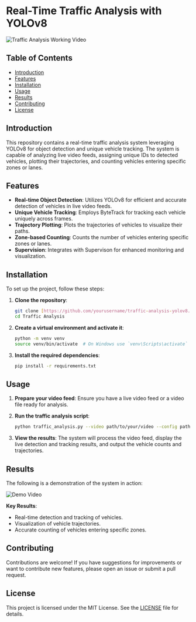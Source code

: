 # Real-Time Traffic Analysis with YOLOv8

![Traffic Analysis Working Video](https://drive.google.com/file/d/1s0nyyijHFbfrtuI2fHo9CvxHWwAUX5nm/view?usp=sharing)

## Table of Contents

- [Introduction](#introduction)
- [Features](#features)
- [Installation](#installation)
- [Usage](#usage)
- [Results](#results)
- [Contributing](#contributing)
- [License](#license)

## Introduction

This repository contains a real-time traffic analysis system leveraging YOLOv8 for object detection and unique vehicle tracking. The system is capable of analyzing live video feeds, assigning unique IDs to detected vehicles, plotting their trajectories, and counting vehicles entering specific zones or lanes.

## Features

- **Real-time Object Detection**: Utilizes YOLOv8 for efficient and accurate detection of vehicles in live video feeds.
- **Unique Vehicle Tracking**: Employs ByteTrack for tracking each vehicle uniquely across frames.
- **Trajectory Plotting**: Plots the trajectories of vehicles to visualize their paths.
- **Zone-based Counting**: Counts the number of vehicles entering specific zones or lanes.
- **Supervision**: Integrates with Supervison for enhanced monitoring and visualization.

## Installation

To set up the project, follow these steps:

1. **Clone the repository**:
    ```bash
    git clone [https://github.com/yourusername/traffic-analysis-yolov8.git](https://github.com/Surajpatra700/Traffic_Analysis.git)
    cd Traffic Analysis
    ```

2. **Create a virtual environment and activate it**:
    ```bash
    python -m venv venv
    source venv/bin/activate  # On Windows use `venv\Scripts\activate`
    ```

3. **Install the required dependencies**:
    ```bash
    pip install -r requirements.txt
    ```

## Usage

1. **Prepare your video feed**: Ensure you have a live video feed or a video file ready for analysis.

2. **Run the traffic analysis script**:
    ```bash
    python traffic_analysis.py --video path/to/your/video --config path/to/config/file
    ```

3. **View the results**: The system will process the video feed, display the live detection and tracking results, and output the vehicle counts and trajectories.

## Results

The following is a demonstration of the system in action:

![Demo Video](link-to-your-video)

**Key Results**:
- Real-time detection and tracking of vehicles.
- Visualization of vehicle trajectories.
- Accurate counting of vehicles entering specific zones.

## Contributing

Contributions are welcome! If you have suggestions for improvements or want to contribute new features, please open an issue or submit a pull request.

## License

This project is licensed under the MIT License. See the [LICENSE](LICENSE) file for details.
